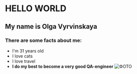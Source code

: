 # HELLO WORLD
## My name is Olga Vyrvinskaya
### **There are some facts about me:**
- I'm 31 years old
- I love cats
- I love travel
- **I do my best to become a very good QA-engineer**
  ![ФОТО](https://sun9-80.userapi.com/impf/c852220/v852220092/141d5f/hFfZ4odqvUA.jpg?size=2047x1366&quality=96&sign=172dbdf7c7217642c5514d2a19a49574&type=album)
  